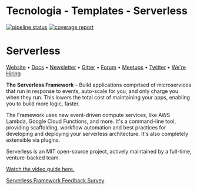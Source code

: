 # Tecnologia - Templates - Serverless
[![pipeline status](https://gitlab.grpcom.local/tecnologia/templates/serverless/badges/master/pipeline.svg)](https://gitlab.grpcom.local/tecnologia/templates/serverless/commits/master)
[![coverage report](https://gitlab.grpcom.local/tecnologia/templates/serverless/badges/master/coverage.svg)](https://gitlab.grpcom.local/tecnologia/templates/serverless/commits/master)

# Serverless
[Website](http://www.serverless.com) • [Docs](https://serverless.com/framework/docs/) • [Newsletter](http://eepurl.com/b8dv4P) • [Gitter](https://gitter.im/serverless/serverless) • [Forum](http://forum.serverless.com) • [Meetups](https://github.com/serverless/meetups) • [Twitter](https://twitter.com/goserverless) • [We're Hiring](https://serverless.com/company/jobs/)

**The Serverless Framework** – Build applications comprised of microservices that run in response to events, auto-scale for you, and only charge you when they run.  This lowers the total cost of maintaining your apps, enabling you to build more logic, faster.

The Framework uses new event-driven compute services, like AWS Lambda, Google Cloud Functions, and more.  It's a command-line tool, providing scaffolding, workflow automation and best practices for developing and deploying your serverless architecture. It's also completely extensible via plugins.

Serverless is an MIT open-source project, actively maintained by a full-time, venture-backed team.

<a href="https://serverless.com/framework/" target="_blank">Watch the video guide here.</a>

<a href="https://goo.gl/forms/4AvkCrSf5oDOytDv1" target="_blank">Serverless Framework Feedback Survey</a>

